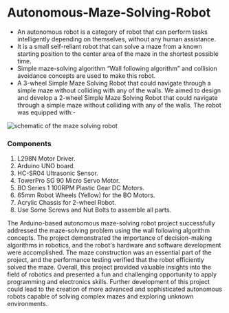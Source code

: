 # Autonomous-Maze-Solving-Robot

- An autonomous robot is a category of robot that can perform tasks intelligently depending on themselves, without any human assistance.  
- It is a small self-reliant robot that can solve a maze from a known starting position to the center area of the maze in the shortest possible time. 
- Simple maze-solving algorithm “Wall following algorithm” and collision avoidance concepts are used to make this robot. 
- A 3-wheel Simple Maze Solving Robot that could navigate through a simple maze without colliding with any of the walls. We aimed to design and develop a 2-wheel Simple Maze Solving Robot that could navigate through a simple maze without colliding with any of the walls. The robot was equipped with:-

![schematic of the maze solving robot](https://drive.google.com/uc?export=view&id=11aItPahLUj5WbPwXD7g8qvrs-VY-0uM4)

### Components
1. L298N Motor Driver.
2. Arduino UNO board.
3. HC-SR04 Ultrasonic Sensor.
4. TowerPro SG 90 Micro Servo Motor.
5. BO Series 1 100RPM Plastic Gear DC Motors.
6. 65mm Robot Wheels (Yellow) for the BO Motors.
7. Acrylic Chassis for 2-wheel Robot.
8. Use Some Screws and Nut Bolts to assemble all parts.

The Arduino-based autonomous maze-solving robot project successfully addressed the maze-solving problem using the wall following algorithm concepts. The project demonstrated the importance of decision-making algorithms in robotics, and the robot's hardware and software development were accomplished. The maze construction was an essential part of the project, and the performance testing verified that the robot efficiently solved the maze. Overall, this project provided valuable insights into the field of robotics and presented a fun and challenging opportunity to apply programming and electronics skills. Further development of this project could lead to the creation of more advanced and sophisticated autonomous robots capable of solving complex mazes and exploring unknown environments.
